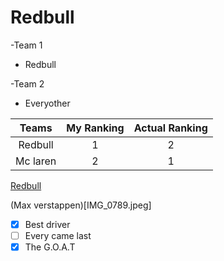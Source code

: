 # Redbull

-Team 1
   * Redbull

-Team 2
  * Everyother

| Teams | My Ranking | Actual Ranking |
|:-----------:|:------------:|:------------:|
| Redbull      | 1       | 2         |
| Mc laren     | 2       | 1         |

[Redbull](https://www.redbullshop.com/en-int/?srsltid=AfmBOoq-LpcTnFSDk2P7KNbpF4dujNSHzV0Dg46UBMPo_SGsJf5BwSfm)


(Max verstappen)[IMG_0789.jpeg]


- [x] Best driver
- [ ] Every came last
- [x] The G.O.A.T
